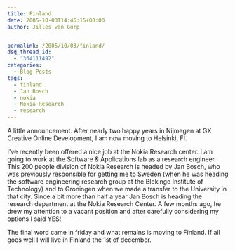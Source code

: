 ```yaml
---
title: Finland
date: 2005-10-03T14:46:15+00:00
author: Jilles van Gurp


permalink: /2005/10/03/finland/
dsq_thread_id:
  - "364111492"
categories:
  - Blog Posts
tags:
  - finland
  - Jan Bosch
  - nokia
  - Nokia Research
  - research
---
```

A little announcement. After nearly two happy years in Nijmegen at GX Creative Online Development, I am now moving to Helsinki, FI. 

I've recently been offered a nice job at the Nokia Research center. I am going to work at the Software & Applications lab as a research engineer. This 200 people division of Nokia Research is headed by Jan Bosch, who was previously responsible for getting me to Sweden (when he was heading the software engineering research group at the Blekinge Institute of Technology) and to Groningen when we made a transfer to the University in that city. Since a bit more than half a year Jan Bosch is heading the research department at the Nokia Research Center. A few months ago, he drew my attention to a vacant position and after carefully considering my options I said YES!

The final word came in friday and what remains is moving to Finland. If all goes well I will live in Finland the 1st of december.

